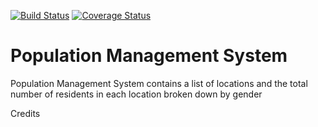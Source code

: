 [![Build Status](https://travis-ci.org/hariclerry/population-mgt-sys-api.svg?branch=master)](https://travis-ci.org/hariclerry/population-mgt-sys-api)
[![Coverage Status](https://coveralls.io/repos/github/hariclerry/population-mgt-sys-api/badge.svg?branch=master)](https://coveralls.io/github/hariclerry/population-mgt-sys-api?branch=master)

# Population Management System

Population Management System contains a list of locations and the total number of residents in each location broken down by gender


Credits

[Harriet]: https://github.com/hariclerry
